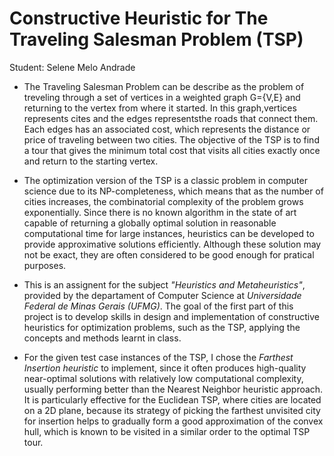 # Constructive Heuristic for The Traveling Salesman Problem (TSP)

Student: Selene Melo Andrade 

* The Traveling Salesman Problem can be describe as the problem of treveling through a set of vertices in a weighted graph G={V,E} and returning to the vertex from where it started. In this graph,vertices represents cites and the edges representsthe roads that connect them. Each edges has an associated cost, which represents the distance or price of traveling between two cities. The objective of the TSP is to find a tour that gives the minimum total cost that visits all cities exactly once and return to the starting vertex. 

* The optimization version of the TSP is a classic problem in computer science due to its NP-completeness, which means that as the number of cities increases, the combinatorial complexity of the problem grows exponentially. Since there is no known algorithm in the state of art capable of returning a globally optimal solution in reasonable computational time for large instances, heuristics can be developed to provide approximative solutions efficiently. Although these solution may not be exact, they are often considered to be good enough for pratical purposes. 

* This is an assignent for the subject *"Heuristics and Metaheuristics"*, provided by the departament of Computer Science at *Universidade Federal de Minas Gerais (UFMG)*. The goal of the first part of this project is to develop skills in design and implementation of constructive heuristics for optimization problems, such as the TSP, applying the concepts and methods learnt in class.

* For the given test case instances of the TSP, I chose the *Farthest Insertion heuristic* to implement, since it often produces high-quality near-optimal solutions with relatively low computational complexity, usually performing better than the Nearest Neighbor heuristic approach. It is particularly effective for the Euclidean TSP, where cities are located on a 2D plane, because its strategy of picking the farthest unvisited city for insertion helps to gradually form a good approximation of the convex hull, which is known to be visited in a similar order to the optimal TSP tour. 



